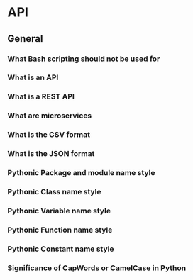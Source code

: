 # API

## General

### What Bash scripting should not be used for
### What is an API
### What is a REST API
### What are microservices
### What is the CSV format
### What is the JSON format
### Pythonic Package and module name style
### Pythonic Class name style
### Pythonic Variable name style
### Pythonic Function name style
### Pythonic Constant name style
### Significance of CapWords or CamelCase in Python
